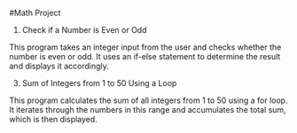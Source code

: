 #Math Project
1. Check if a Number is Even or Odd
   
This program takes an integer input from the user and checks whether the number is even or odd. It uses an if-else statement to determine the result and displays it accordingly.

3. Sum of Integers from 1 to 50 Using a Loop
   
This program calculates the sum of all integers from 1 to 50 using a for loop. It iterates through the numbers in this range and accumulates the total sum, which is then displayed.
